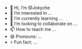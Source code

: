 - 👋 Hi, I’m @Jokyche
- 👀 I’m interested in ...
- 🌱 I’m currently learning ...
- 💞️ I’m looking to collaborate on ...
- 📫 How to reach me ...
- 😄 Pronouns: ...
- ⚡ Fun fact: ...

<!---
Jokyche/Jokyche is a ✨ special ✨ repository because its `README.md` (this file) appears on your GitHub profile.
You can click the Preview link to take a look at your changes.
--->

